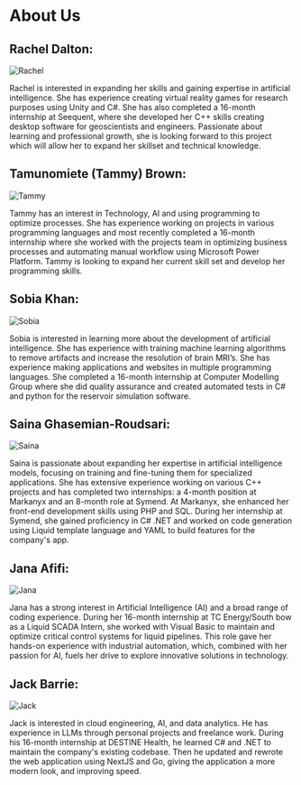 # About Us

## Rachel Dalton: 
![Rachel](img/Rachel.jpg)

Rachel is interested in expanding her skills and gaining expertise in artificial intelligence. She has experience 
creating virtual reality games for research purposes using Unity and C#. She has also completed a 16-month internship at
Seequent, where she developed her C++ skills creating desktop software for geoscientists and engineers. Passionate about
learning and professional growth, she is looking forward to this project which will allow her to expand her skillset and
technical knowledge. 

## Tamunomiete (Tammy) Brown: 
![Tammy](img/Tammy.webp)

Tammy has an interest in Technology, AI and using programming to optimize processes. She has experience working on 
projects in various programming languages and most recently completed a 16-month internship where she worked with the 
projects team in optimizing business processes and automating manual workflow using Microsoft Power Platform. Tammy is 
looking to expand her current skill set and develop her programming skills.

## Sobia Khan:
![Sobia](img/Sobia.webp)

Sobia is interested in learning more about the development of artificial intelligence. She has experience with training 
machine learning algorithms to remove artifacts and increase the resolution of brain MRI’s. She has experience making 
applications and websites in multiple programming languages. She completed a 16-month internship at Computer Modelling 
Group where she did quality assurance and created automated tests in C# and python for the reservoir simulation software.

## Saina Ghasemian-Roudsari: 
![Saina](img/Saina.webp)

Saina is passionate about expanding her expertise in artificial intelligence models, focusing on training and 
fine-tuning them for specialized applications. She has extensive experience working on various C++ projects and has 
completed two internships: a 4-month position at Markanyx and an 8-month role at Symend. At Markanyx, she enhanced her 
front-end development skills using PHP and SQL. During her internship at Symend, she gained proficiency in C# .NET and 
worked on code generation using Liquid template language and YAML to build features for the company's app.

## Jana Afifi: 
![Jana](img/Jana.jpg)

Jana has a strong interest in Artificial Intelligence (AI) and a broad range of coding experience. During her 16-month 
internship at TC Energy/South bow as a Liquid SCADA Intern, she worked with Visual Basic to maintain and optimize 
critical control systems for liquid pipelines. This role gave her hands-on experience with industrial automation, which, 
combined with her passion for AI, fuels her drive to explore innovative solutions in technology.

## Jack Barrie: 
![Jack](img/Jack.webp)

Jack is interested in cloud engineering, AI, and data analytics. He has experience in LLMs through personal projects and 
freelance work. During his 16-month internship at DESTINE Health, he learned C# and .NET to maintain the company's 
existing codebase. Then he updated and rewrote the web application using NextJS and Go, giving the application a more 
modern look, and improving speed. 